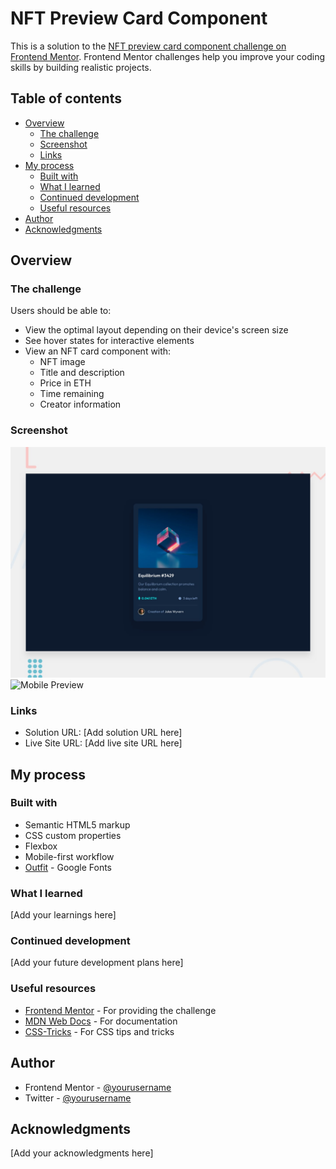 # NFT Preview Card Component

This is a solution to the [NFT preview card component challenge on Frontend Mentor](https://www.frontendmentor.io/challenges/nft-preview-card-component-SbdUL_w0U). Frontend Mentor challenges help you improve your coding skills by building realistic projects.

## Table of contents

- [Overview](#overview)
  - [The challenge](#the-challenge)
  - [Screenshot](#screenshot)
  - [Links](#links)
- [My process](#my-process)
  - [Built with](#built-with)
  - [What I learned](#what-i-learned)
  - [Continued development](#continued-development)
  - [Useful resources](#useful-resources)
- [Author](#author)
- [Acknowledgments](#acknowledgments)

## Overview

### The challenge

Users should be able to:

- View the optimal layout depending on their device's screen size
- See hover states for interactive elements
- View an NFT card component with:
  - NFT image
  - Title and description
  - Price in ETH
  - Time remaining
  - Creator information

### Screenshot

![Desktop Preview](./design/desktop-preview.jpg)
![Mobile Preview](./design/mobile-preview.jpg)

### Links

- Solution URL: [Add solution URL here]
- Live Site URL: [Add live site URL here]

## My process

### Built with

- Semantic HTML5 markup
- CSS custom properties
- Flexbox
- Mobile-first workflow
- [Outfit](https://fonts.google.com/specimen/Outfit) - Google Fonts

### What I learned

[Add your learnings here]

### Continued development

[Add your future development plans here]

### Useful resources

- [Frontend Mentor](https://www.frontendmentor.io) - For providing the challenge
- [MDN Web Docs](https://developer.mozilla.org/) - For documentation
- [CSS-Tricks](https://css-tricks.com/) - For CSS tips and tricks

## Author

- Frontend Mentor - [@yourusername](https://www.frontendmentor.io/profile/yourusername)
- Twitter - [@yourusername](https://www.twitter.com/yourusername)

## Acknowledgments

[Add your acknowledgments here]
